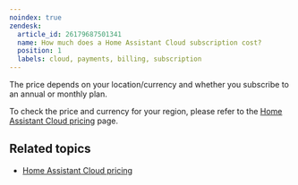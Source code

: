 ```yaml
---
noindex: true
zendesk:
  article_id: 26179687501341
  name: How much does a Home Assistant Cloud subscription cost?
  position: 1
  labels: cloud, payments, billing, subscription
---
```


The price depends on your location/currency and whether you subscribe to an annual or monthly plan.

To check the price and currency for your region, please refer to the [Home Assistant Cloud pricing](https://www.nabucasa.com/pricing/) page.

## Related topics

- [Home Assistant Cloud pricing](https://www.nabucasa.com/pricing/)

